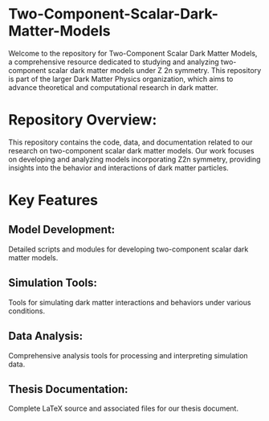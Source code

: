 # Two-Component-Scalar-Dark-Matter-Models
Welcome to the repository for Two-Component Scalar Dark Matter Models, a comprehensive resource dedicated to studying and analyzing two-component scalar dark matter models under Z 2n symmetry. This repository is part of the larger Dark Matter Physics organization, which aims to advance theoretical and computational research in dark matter.

# Repository Overview:
This repository contains the code, data, and documentation related to our research on two-component scalar dark matter models. Our work focuses on developing and analyzing models incorporating Z2n symmetry, providing insights into the behavior and interactions of dark matter particles.
# Key Features
## Model Development:
Detailed scripts and modules for developing two-component scalar dark matter models.
## Simulation Tools:
Tools for simulating dark matter interactions and behaviors under various conditions.
## Data Analysis: 
Comprehensive analysis tools for processing and interpreting simulation data.
## Thesis Documentation:
Complete LaTeX source and associated files for our thesis document.
